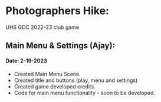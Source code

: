 # Photographers Hike:
 UHS GDC 2022-23 club game

## Main Menu & Settings (Ajay): 
#### Date: 2-19-2023
* Created Main Menu Scene.
* Created title and buttons (play, menu and settings)
* Created game developed credits. 
* Code for main menu functionality - soon to be developed. 
